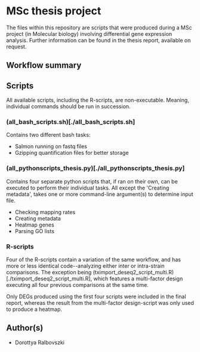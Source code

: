 # MSc thesis project

The files within this repository are scripts that were produced during a MSc project (in Molecular biology) involving differential gene expression analysis. Further information can be found in the thesis report, available on request.

## Workflow summary



## Scripts

All available scripts, including the R-scripts, are non-executable. Meaning, individual commands should be run in succession.

### (all_bash_scripts.sh)[./all_bash_scripts.sh]

Contains two different bash tasks:

- Salmon running on fastq files
- Gzipping quantification files for better storage

### (all_pythonscripts_thesis.py)[./all_pythonscripts_thesis.py]

Contains four separate python scripts that, if ran on their own, can be executed to perform their individual tasks. All except the 'Creating metadata', takes one or more command-line argument(s) to determine input file.

- Checking mapping rates
- Creating metadata
- Heatmap genes
- Parsing GO lists

### R-scripts

Four of the R-scripts contain a variation of the same workflow, and has more or less identical code--analyzing either inter or intra-strain comparisons. The exception being (tximport_deseq2_script_multi.R)[./tximport_deseq2_script_multi.R], which features a multi-factor design executing all four previous comparisons at the same time.

Only DEGs produced using the first four scripts were included in the final report, whereas the result from the multi-factor design-script was only used to produce a heatmap.

## Author(s)

- Dorottya Ralbovszki
